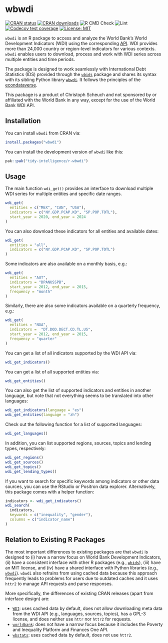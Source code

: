 wbwdi
================

<!-- badges: start -->

[![CRAN
status](https://www.r-pkg.org/badges/version/wbwdi)](https://cran.r-project.org/package=wbwdi)
[![CRAN
downloads](https://cranlogs.r-pkg.org/badges/wbwdi)](https://cran.r-project.org/package=wbwdi)
![R CMD
Check](https://github.com/tidy-intelligence/r-wbwdi/actions/workflows/R-CMD-check.yaml/badge.svg)
![Lint](https://github.com/tidy-intelligence/r-wbwdi/actions/workflows/lint.yaml/badge.svg)
[![Codecov test
coverage](https://codecov.io/gh/tidy-intelligence/r-wbwdi/graph/badge.svg)](https://app.codecov.io/gh/tidy-intelligence/r-wbwdi)
[![License:
MIT](https://img.shields.io/badge/License-MIT-yellow.svg)](https://opensource.org/licenses/MIT)
<!-- badges: end -->

<!-- README.md is generated from README.Rmd. Please edit that file -->

`wbwdi` is an R package to access and analyze the World Bank’s World
Development Indicators (WDI) using the corresponding
[API](https://datahelpdesk.worldbank.org/knowledgebase/articles/889392-about-the-indicators-api-documentation).
WDI provides more than 24,000 country or region-level indicators for
various contexts. `wbwdi` enables users to download, process and work
with WDI series across multiple entities and time periods.

The package is designed to work seamlessly with International Debt
Statistics (IDS) provided through the
[`wbids`](https://github.com/Teal-Insights/r-wbids) package and shares
its syntax with its sibling Python library
[`wbwdi`](https://github.com/tidy-intelligence/py-wbwdi). It follows the
principles of the [econdataverse](https://www.econdataverse.org/).

This package is a product of Christoph Scheuch and not sponsored by or
affiliated with the World Bank in any way, except for the use of the
World Bank WDI API.

## Installation

You can install `wbwdi` from CRAN via:

``` r
install.packages("wbwdi")
```

You can install the development version of `wbwdi` like this:

``` r
pak::pak("tidy-intelligence/r-wbwdi")
```

## Usage

The main function `wdi_get()` provides an interface to download multiple
WDI series for multiple entities and specific date ranges.

``` r
wdi_get(
  entities = c("MEX", "CAN", "USA"), 
  indicators = c("NY.GDP.PCAP.KD", "SP.POP.TOTL"),
  start_year = 2020, end_year = 2024
)
```

You can also download these indicators for all entities and available
dates:

``` r
wdi_get(
  entities = "all", 
  indicators = c("NY.GDP.PCAP.KD", "SP.POP.TOTL")
)
```

Some indicators are also available on a monthly basis, e.g.:

``` r
wdi_get(
  entities = "AUT", 
  indicators = "DPANUSSPB",         
  start_year = 2012, end_year = 2015, 
  frequency = "month"
)
```

Similarly, there are also some indicators available on a quarterly
frequency, e.g.:

``` r
wdi_get(
  entities = "NGA", 
  indicators =  "DT.DOD.DECT.CD.TL.US",
  start_year = 2012, end_year = 2015, 
  frequency = "quarter"
)
```

You can get a list of all indicators supported by the WDI API via:

``` r
wdi_get_indicators()
```

You can get a list of all supported entities via:

``` r
wdi_get_entities()
```

You can also get the list of supported indicators and entities in
another language, but note that not everything seems to be translated
into other languages:

``` r
wdi_get_indicators(language = "es")
wdi_get_entities(language = "zh")
```

Check out the following function for a list of supported languages:

``` r
wdi_get_languages()
```

In addition, you can list supported regions, sources, topics and lending
types, respectively:

``` r
wdi_get_regions()
wdi_get_sources()
wdi_get_topics()
wdi_get_lending_types()
```

If you want to search for specific keywords among indicators or other
data sources, you can use the RStudio or Positron data explorer.
Alternatively, this package comes with a helper function:

``` r
indicators <- wdi_get_indicators()
wdi_search(
  indicators,
  keywords = c("inequality", "gender"),
  columns = c("indicator_name")
)
```

## Relation to Existing R Packages

The most important differences to existing packages are that `wbwdi` is
designed to (i) have a narrow focus on World Bank Development
Indicators, (ii) have a consistent interface with other R packages
(e.g., [`wbids`](https://github.com/Teal-Insights/r-wbids)), (iii) have
an MIT license, and (iv) have a shared interface with Python libraries
(e.g., [`wbwdi`](https://github.com/tidy-intelligence/py-wbwdi)).
`wbwdi` also refrains from using cached data because this approach
frequently leads to problems for users due to outdated caches and it
uses `httr2` to manage API requests and parse responses.

More specifically, the differences of existing CRAN releases (apart from
interface design) are:

- [`WDI`](https://CRAN.R-project.org/package=WDI): uses cached data by
  default, does not allow downloading meta data from the WDI API (e.g.,
  languages, sources, topics), has a GPL-3 license, and does neither use
  `httr` nor `httr2` for requests.
- [`worldbank`](https://CRAN.R-project.org/package=worldbank): does not
  have a narrow focus because it includes the Poverty and Inequality
  Platform and Finances One API.
- [`wbstats`](https://CRAN.R-project.org/package=wbstats): uses cached
  data by default, does not use `httr2`.
